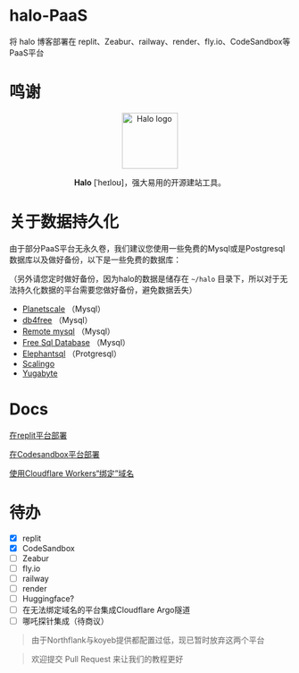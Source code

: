 # halo-PaaS

将 halo 博客部署在 replit、Zeabur、railway、render、fly.io、CodeSandbox等PaaS平台


# 鸣谢
<p align="center">
    <a href="https://halo.run" target="_blank" rel="noopener noreferrer">
        <img width="100" src="https://halo.run/logo" alt="Halo logo" />
    </a>
</p>
<p align="center"><b>Halo</b> [ˈheɪloʊ]，强大易用的开源建站工具。</p>

# 关于数据持久化
由于部分PaaS平台无永久卷，我们建议您使用一些免费的Mysql或是Postgresql数据库以及做好备份，以下是一些免费的数据库：

（另外请您定时做好备份，因为halo的数据是储存在 `~/halo` 目录下，所以对于无法持久化数据的平台需要您做好备份，避免数据丢失）

- [Planetscale](https://app.planetscale.com/) （Mysql）
- [db4free](https://db4free.net/) （Mysql）
- [Remote mysql](https://remotemysql.com/) （Mysql）
- [Free Sql Database](https://www.freesqldatabase.com/) （Mysql）
- [Elephantsql](https://www.elephantsql.com/) （Protgresql）
- [Scalingo](https://scalingo.com/)
- [Yugabyte](http://cloud.yugabyte.com/)

# Docs

[在replit平台部署](https://github.com/V-Official-233/halo-PaaS/blob/main/docs/replit.md)

[在Codesandbox平台部署](https://github.com/V-Official-233/halo-PaaS/blob/main/docs/Codesandbox.md)

[使用Cloudflare Workers“绑定”域名](https://github.com/V-Official-233/halo-PaaS/blob/main/docs/Cloudflare-Workers.md)

# 待办
- [x] replit
- [x] CodeSandbox
- [ ] Zeabur
- [ ] fly.io
- [ ] railway
- [ ] render
- [ ] Huggingface?
- [ ] 在无法绑定域名的平台集成Cloudflare Argo隧道
- [ ] 哪吒探针集成（待商议）

> 由于Northflank与koyeb提供都配置过低，现已暂时放弃这两个平台

> 欢迎提交 Pull Request 来让我们的教程更好
